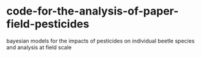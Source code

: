 # code-for-the-analysis-of-paper-field-pesticides
bayesian models for the impacts of pesticides on individual beetle species and analysis at field scale
